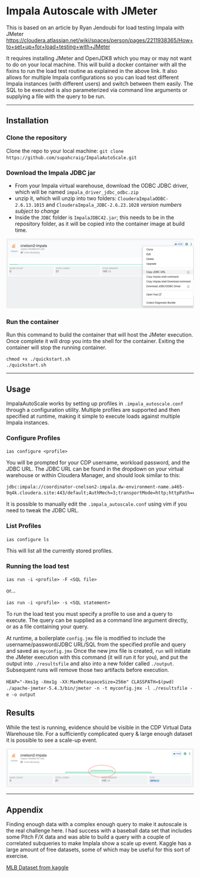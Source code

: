 # Impala Autoscale with JMeter

This is based on an article by Ryan Jendoubi for load testing Impala with JMeter
https://cloudera.atlassian.net/wiki/spaces/person/pages/2211938365/How+to+set+up+for+load+testing+with+JMeter

It requires installing JMeter and OpenJDK8 which you may or may not want to do on your local machine.   This will build a docker container with all the fixins to run the load test routine as explained in the above link.  It also allows for multiple Impala configurations so you can load test different Impala instances (with different users) and switch between them easily.  The SQL to be executed is also parameterized via command line arguments or supplying a file with the query to be run.

---
## Installation

### Clone the repository
Clone the repo to your local machine:
`git clone https://github.com/supahcraig/ImpalaAutoScale.git`


### Download the Impala JDBC jar
* From your Impala virtual warehouse, download the ODBC JDBC driver, which will be named `impala_driver_jdbc_odbc.zip`
* unzip it, which will unzip into two folders: `ClouderaImpalaODBC-2.6.13.1015` and `ClouderaImpala_JDBC-2.6.23.1028` _version numbers subject to change_
* Inside the `JDBC` folder is `ImpalaJDBC42.jar`; this needs to be in the repository folder, as it will be copied into the container image at build time.

![Virtual data warehouse dropdown for copying JDBC URL](copy-jdbc-url.png)


### Run the container
Run this command to build the container that will host the JMeter execution.  Once complete it will drop you into the shell for the container.   Exiting the container will stop the running container.

```
chmod +x ./quickstart.sh
./quickstart.sh
```
---
## Usage

ImpalaAutoScale works by setting up profiles in `.impala_autoscale.conf` through a configuration utility.   Multiple profiles are supported and then specified at runtime, making it simple to execute loads against multiple Impala instances.

### Configure Profiles
`ias configure <profile>`

You will be prompted for your CDP username, workload password, and the JDBC URL.   The JDBC URL can be found in the dropdown on your virtual warehouse or within Cloudera Manager, and should look similar to this:

```
jdbc:impala://coordinator-cnelson2-impala.dw-environment-name.a465-9q4k.cloudera.site:443/default;AuthMech=3;transportMode=http;httpPath=cliservice;ssl=1;auth=browser
```

It is possible to manually edit the `.impala_autoscale.conf` using vim if you need to tweak the JDBC URL.

### List Profiles
`ias configure ls`

This will list all the currently stored profiles.


### Running the load test
`ias run -i <profile> -F <SQL file>`

or...

`ias run -i <profile> -s <SQL statement>`

To run the load test you must specify a profile to use and a query to execute.  The query can be supplied as a command line argument directly, or as a file containing your query.

At runtime, a boilerplate `config.jmx` file is modified to include the username/password/JDBC URL/SQL from the specified profile and query and saved as `myconfig.jmx`  Once the new jmx file is created, `run` will initiate the JMeter execution with this command (it will run it for you), and put the output into `./resultsfile` and also into a new folder called `./output`.  Subsequent runs will remove those two artifacts before execution.

`HEAP="-Xms1g -Xmx1g -XX:MaxMetaspaceSize=256m" CLASSPATH=$(pwd) ./apache-jmeter-5.4.3/bin/jmeter -n -t myconfig.jmx -l ./resultsfile -e -o output`

## Results

While the test is running, evidence should be visible in the CDP Virtual Data Warehouse tile.  For a sufficiently complicated query & large enough dataset it is possible to see a scale-up event.

![Impala autoscale event visual](impala-auto-scale.png)

---
## Appendix

Finding enough data with a complex enough query to make it autoscale is the real challenge here.  I had success with a baseball data set that includes some Pitch F/X data and was able to build a query with a couple of correlated subqueries to make Implala show a scale up event.  Kaggle has a large amount of free datasets, some of which may be useful for this sort of exercise.

[MLB Dataset from kaggle](https://www.kaggle.com/pschale/mlb-pitch-data-20152018)

